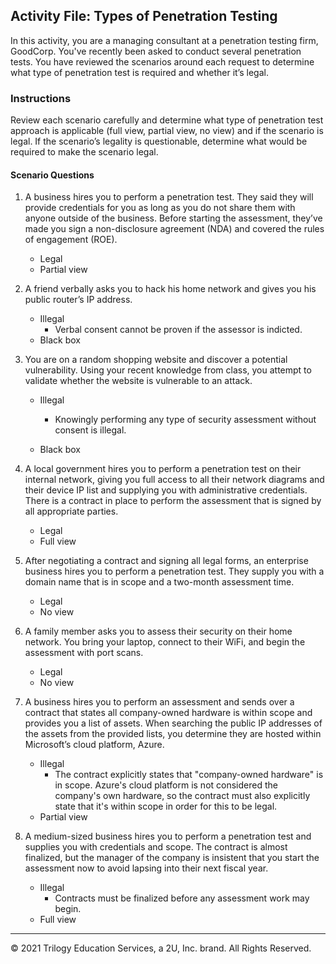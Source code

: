 ## Activity File: Types of Penetration Testing

In this activity, you are a managing consultant at a penetration testing firm, GoodCorp. You've recently been asked to conduct several penetration tests. You have reviewed the scenarios around each request to determine  what type of penetration test is required and whether it’s legal.

### Instructions

Review each scenario carefully and determine what type of penetration test approach is applicable (full view, partial view, no view) and if the scenario is legal. If the scenario’s legality is questionable, determine what would be required to make the scenario legal.

#### Scenario Questions

1. A business hires you to perform a penetration test. They said they will provide credentials for you as long as you do not share them with anyone outside of the business. Before starting the assessment, they’ve made you sign a non-disclosure agreement (NDA) and covered the rules of engagement (ROE). 
	
	- Legal
	- Partial view
	
2. A friend verbally asks you to hack his home network and gives you his public router’s IP address.

	- Illegal
	     - Verbal consent cannot be proven if the assessor is indicted. 
	- Black box
	
3. You are on a random shopping website and discover a potential vulnerability. Using your recent knowledge from class, you attempt to validate whether the website is vulnerable to an attack.

	- Illegal 
	     - Knowingly performing any type of security assessment without consent is illegal. 

	- Black box


4. A local government hires you to perform a penetration test on their internal network, giving you full access to all their network diagrams and their device IP list and supplying you with administrative credentials. There is a contract in place to perform the assessment that is signed by all appropriate parties.
	
	- Legal 
	- Full view
	
5. After negotiating a contract and signing all legal forms, an enterprise business hires you to perform a penetration test. They supply you with a domain name that is in scope and a two-month assessment time.

	- Legal 
	- No view

6. A family member asks you to assess their security on their home network. You bring your laptop, connect to their WiFi, and begin the assessment with port scans.

	- Legal 
	- No view
	
7. A business hires you to perform an assessment and sends over a contract that states all company-owned hardware is within scope and provides you a list of assets. When searching the public IP addresses of the assets from the provided lists, you determine they are hosted within Microsoft’s cloud platform, Azure. 

	- Illegal 
	     - The contract explicitly states that "company-owned hardware" is in scope. Azure's cloud platform is not considered the company's own hardware, so the contract must also explicitly state that it's within scope in order for this to be legal.
	- Partial view 

8. A medium-sized business hires you to perform a penetration test and supplies you with credentials and scope. The contract is almost finalized, but the manager of the company is insistent that you start the assessment now to avoid lapsing into their next fiscal year.
	
	- Illegal 
         - Contracts must be finalized before any assessment work may begin.
	- Full view

---
© 2021 Trilogy Education Services, a 2U, Inc. brand. All Rights Reserved.



